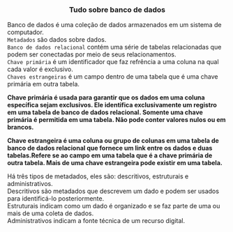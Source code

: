 ### <center> Tudo sobre banco de dados </center>
Banco de dados é uma coleção de dados armazenados em um sistema de computador. <br>
`Metadados` são dados sobre dados. <br>
`Banco de dados relacional` contém uma série de tabelas relacionadas que podem ser conectadas por meio de seus relacionamentos. <br>
`Chave primária` é um identificador que faz refrência a uma coluna na qual cada valor é exclusivo. <br>
`Chaves estrangeiras` é um campo dentro de uma tabela que é uma chave primária em outra tabela. <br>

**Chave primária é usada para garantir que os dados em uma coluna específica sejam exclusivos.
Ele identifica exclusivamente um registro em uma tabela de banco de dados relacional. Somente uma chave primária é permitida em uma tabela. Não pode conter valores nulos ou em brancos.** <br>

**Chave estrangeira é uma coluna ou grupo de colunas em uma tabela de banco de dados relacional que fornece um link entre os dados e duas tabelas.Refere se ao campo em uma tabela que é a chave primária de outra tabela. Mais de uma chave estrangeira pode existir em uma tabela.** <br>

Há três tipos de metadados, eles são: descritivos, estruturais e administrativos. <br>
Descritivos são metadados que descrevem um dado e podem ser usados para identificá-lo posteriormente. <br>
Estruturais indicam como um dado é organizado e se faz parte de uma ou mais de uma coleta de dados. <br>
Administrativos indicam a fonte técnica de um recurso digital. <br>

